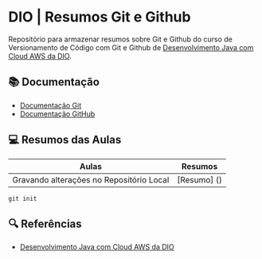 
# DIO | Resumos Git e Github

Repositório para armazenar resumos sobre Git e Github do curso de Versionamento de Código com Git e Github de [Desenvolvimento Java com Cloud AWS da DIO](https://www.dio.me/).

## 📚 Documentação

- [Documentação Git](https://git-scm.com/doc)
- [Documentação GitHub](https://docs.github.com/)

## 💻 Resumos das Aulas 

| Aulas | Resumos |
|-------|---------|
| Gravando alterações no Repositório Local | [Resumo] () |

```
git init
```

## 🔍 Referências
- [Desenvolvimento Java com Cloud AWS da DIO]()

